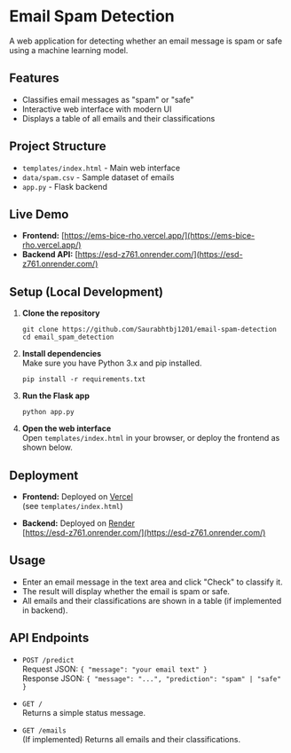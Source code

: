 # Email Spam Detection

A web application for detecting whether an email message is spam or safe using a machine learning model.

## Features

- Classifies email messages as "spam" or "safe"
- Interactive web interface with modern UI
- Displays a table of all emails and their classifications

## Project Structure

- `templates/index.html` - Main web interface
- `data/spam.csv` - Sample dataset of emails
- `app.py` - Flask backend

## Live Demo

- **Frontend:** [https://ems-bice-rho.vercel.app/](https://ems-bice-rho.vercel.app/)
- **Backend API:** [https://esd-z761.onrender.com/](https://esd-z761.onrender.com/)

## Setup (Local Development)

1. **Clone the repository**  
   ```
   git clone https://github.com/Saurabhtbj1201/email-spam-detection
   cd email_spam_detection
   ```

2. **Install dependencies**  
   Make sure you have Python 3.x and pip installed.  
   ```
   pip install -r requirements.txt
   ```

3. **Run the Flask app**  
   ```
   python app.py
   ```

4. **Open the web interface**  
   Open `templates/index.html` in your browser, or deploy the frontend as shown below.

## Deployment

- **Frontend:** Deployed on [Vercel](https://vercel.com/)  
  (see `templates/index.html`)

- **Backend:**
  Deployed on [Render](https://render.com/)  
  [https://esd-z761.onrender.com/](https://esd-z761.onrender.com/)

## Usage

- Enter an email message in the text area and click "Check" to classify it.
- The result will display whether the email is spam or safe.
- All emails and their classifications are shown in a table (if implemented in backend).

## API Endpoints

- `POST /predict`  
  Request JSON: `{ "message": "your email text" }`  
  Response JSON: `{ "message": "...", "prediction": "spam" | "safe" }`

- `GET /`  
  Returns a simple status message.

- `GET /emails`  
  (If implemented) Returns all emails and their classifications.
